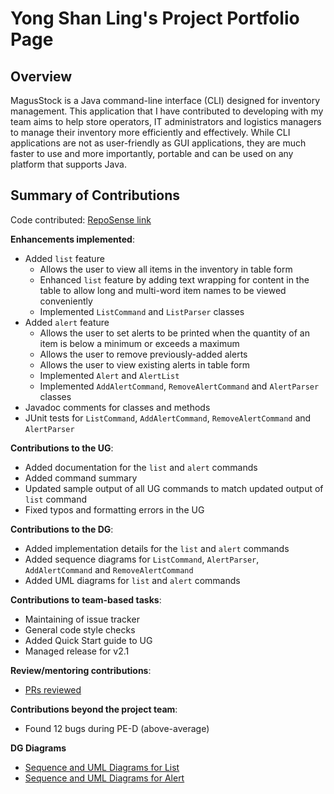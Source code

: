 # Yong Shan Ling's Project Portfolio Page
## Overview
MagusStock is a Java command-line interface (CLI) designed for inventory management. 
This application that I have contributed to developing with my team aims to help store operators, 
IT administrators and logistics managers to manage their inventory more efficiently and effectively. 
While CLI applications are not as user-friendly as GUI applications, they are much faster to use and 
more importantly, portable and can be used on any platform that supports Java.

## Summary of Contributions
Code contributed: [RepoSense link](https://nus-cs2113-ay2223s2.github.io/tp-dashboard/?search=w12-3&sort=groupTitle&sortWithin=title&timeframe=commit&mergegroup=&groupSelect=groupByRepos&breakdown=true&checkedFileTypes=docs~functional-code~test-code~other&since=2023-02-17&tabOpen=true&tabType=authorship&tabAuthor=ysl-28&tabRepo=AY2223S2-CS2113-W12-3%2Ftp%5Bmaster%5D&authorshipIsMergeGroup=false&authorshipFileTypes=docs~functional-code~test-code~other&authorshipIsBinaryFileTypeChecked=false&authorshipIsIgnoredFilesChecked=false)

**Enhancements implemented**:
* Added `list` feature
  * Allows the user to view all items in the inventory in table form
  * Enhanced `list` feature by adding text wrapping for content in the table to allow long and multi-word item names to be viewed conveniently
  * Implemented `ListCommand` and `ListParser` classes
* Added `alert` feature
  * Allows the user to set alerts to be printed when the quantity of an item is below a minimum or exceeds a maximum
  * Allows the user to remove previously-added alerts
  * Allows the user to view existing alerts in table form
  * Implemented `Alert` and `AlertList` 
  * Implemented `AddAlertCommand`, `RemoveAlertCommand` and `AlertParser` classes
* Javadoc comments for classes and methods
* JUnit tests for `ListCommand`, `AddAlertCommand`, `RemoveAlertCommand` and `AlertParser`


**Contributions to the UG**:
* Added documentation for the `list` and `alert` commands
* Added command summary 
* Updated sample output of all UG commands to match updated output of `list` command
* Fixed typos and formatting errors in the UG


**Contributions to the DG**:
* Added implementation details for the `list` and `alert` commands
* Added sequence diagrams for `ListCommand`, `AlertParser`, `AddAlertCommand` and `RemoveAlertCommand`
* Added UML diagrams for `list` and `alert` commands


**Contributions to team-based tasks**:
* Maintaining of issue tracker
* General code style checks
* Added Quick Start guide to UG
* Managed release for v2.1 


**Review/mentoring contributions**:
* [PRs reviewed](https://github.com/AY2223S2-CS2113-W12-3/tp/pulls?q=reviewed-by%3Aysl-28)

**Contributions beyond the project team**:
* Found 12 bugs during PE-D (above-average)


**DG Diagrams**  
* [Sequence and UML Diagrams for List](https://github.com/AY2223S2-CS2113-W12-3/tp/tree/master/docs/UML/List)
* [Sequence and UML Diagrams for Alert](https://github.com/AY2223S2-CS2113-W12-3/tp/tree/master/docs/UML/Alert)
